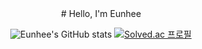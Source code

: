 <div align="center">
# Hello, I'm Eunhee

<!--
**eunhee78/eunhee78** is a ✨ _special_ ✨ repository because its `README.md` (this file) appears on your GitHub profile.

Here are some ideas to get you started:

- 🔭 I’m currently working on ...
- 🌱 I’m currently learning ...
- 👯 I’m looking to collaborate on ...
- 🤔 I’m looking for help with ...
- 💬 Ask me about ...
- 📫 How to reach me: ...
- 😄 Pronouns: ...
- ⚡ Fun fact: ...
-->
![Eunhee's GitHub stats](https://github-readme-stats.vercel.app/api?username=eunhee78&show_icons=true&theme=radical)
[![Solved.ac
프로필](http://mazassumnida.wtf/api/v2/generate_badge?boj=dmsgml4579)](https://solved.ac/dmsgml4579)
</div>
